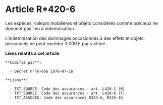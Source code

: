 # Article R*420-6

Les espèces, valeurs mobilières et objets considérés comme précieux ne donnent pas lieu à indemnisation.

L'indemnisation des dommages occasionnés à des effets et objets personnels ne peut excéder 3.000 F par victime.

**Liens relatifs à cet article**

	**Codifié par**:

	  - Décret n°76-666 1976-07-16

	**Liens**:

	  - TXT_SOURCE: Code des assurances - art. L420-1 (M)
	  - TXT_SOURCE: Code des assurances - art. L420-6 (T)
	  - TXT_ASSOCIE: Code des assurances R324-6, R325-16
